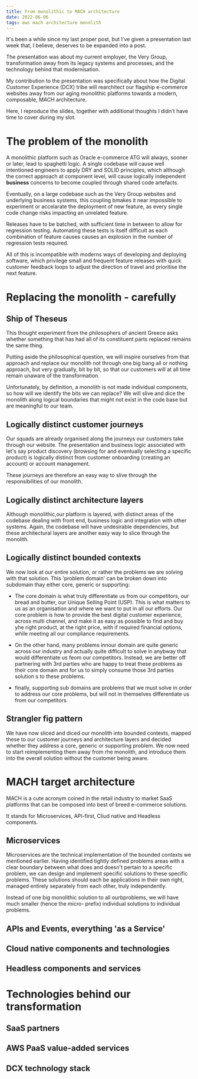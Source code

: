 ```yaml
---
title: From monolithic to MACH architecture 
date: 2022-06-06
tags: aws mach architecture monolith
---
```


It's been a while since my last proper post, 
but I've given a presentation last week that, I believe,
 deserves to be expanded into a post.

The presentation was about my current employer,
 the Very Group, transformation away from its legacy systems and processes,
and the technology behind that modernisation.

My contribution to the presentation was specifically about how
the Digital Customer Experience (DCX) tribe will rearchitect
our flagship e-commerce websites away from our aging 
monolithic platforms towards a modern, composable, MACH architecture.

Here, I reproduce the slides, together with additional
thoughts I didn't have time to cover during my slot.

# The problem of the monolith

A monolithic platform such as Oracle e-commerce ATG
will always, sooner or later, lead to spaghetti logic.
A single codebase will cause well intentioned engineers
to apply DRY and SOLID principles, which although
the correct approach at component level, will cause
logically independent **business** concerns to become
coupled through shared code artefacts.

Eventually, on a large codebase such as the Very Group
websites and underlying business systems, this coupling
bmakes it near impossible to experiment or accelarate 
the deployment of new feature, as every single code 
change risks impacting an unrelated feature.

Releases have to be batched, with sufficient time in between
to allow for regression testing. Automating these tests
is itself difficult as each combination of feature causes
 causes an explosion in the number of regression tests required.

All of this is incompatible with moderns ways of developing and deploying
software, which privilege small and frequent feature
releases with quick customer feedback loops to adjust the direction of travel
 and prioritise the next feature.

# Replacing the monolith - carefully

## Ship of Theseus

This thought experiment from the philosophers of ancient Greece asks whether something
that has had all of its constituent parts replaced remains the same thing.

Putting aside the philosophical question, we will inspire
ourselves from that approach and replace our monolith not 
through one big bang all or nothing approach, but very gradually,
bit by bit, so that our customers will at all time
remain unaware of the transformation.

Unfortunately, by definition, a monolith is not made
individual components, so how will we identify the bits 
we can replace? We will slive and dice the monolith 
along logical boundaries that might not exist in
the code base but are meaningful to our team.

## Logically distinct customer journeys

Our squads are already organised along the journeys 
our customers take through our website.
The presentation and business logic associated with let's say product discovery
(browsing for and eventually selecting a specific product)
is logically distinct from customer onboarding (creating an account)
or account management.

These journeys are therefore an easy way to slive through the responsibilities of our monolith.

## Logically distinct architecture layers

Although monolithic,our platform is layered, with distinct areas of the  codebase dealing with front end, business logic and integration with other systems.
Again, the codebase will have undesirable dependencies,
but these architectural layers are another easy way to slice through the monolith.


## Logically distinct bounded contexts

We now look at our entire solution, or rather the problems we are solving with that solution.
This 'problem domain' can be broken down into subdomain thay either
core, generic or supporting:

- The core domain is what truly differentiate us from our competitors,
our bread and butter, our Unique Selling Point (USP).
This is what matters to us as an organisation and where we want to put in all our efforts.
Our core problem is how to provide the best digital customer experience, across multi channel,
and make it as easy as possible to find and buy yhe right product, at the right price, with
if required financial options, while meeting all our compliance requirements.

- On the other hand, many problems innour domain are 
quite generic across our industry and actually quite difficult to solve in anybway
that would differentiate us feom our competitors.
Instead, we are better off partnering with 3rd parties
who are happy to treat these problems as their core domain
and for us to simply consume those 3rd parties solution s to these problems.

- finally, supporting sub domains are problems that we must 
solve in order to address our core problems, but will not
in themselves differentiate us from our competitors.

## Strangler fig pattern

We have now sliced and diced our monolith into bounded  contexts,
mapped these to our customer journeys and architecture layers
and decided whether they address a core, generic or supporting
problem. We now need to start reimplementing them away from
rhe monolith, and introduce them into the overall solution
without the customer being aware.

# MACH target architecture

MACH is a cute acronym coined in the retail industry
to market SaaS platforms that can be composed into
best of breed e-commerce solutions.

It stands for Microservices, API-first, Cliud native and Headless components.

## Microservices

Microservices are the technical implementation of the bounded contexts we mentioned earlier.
Having identified tightly defined problems areas with
a clear boundary between what does and doesn't pertain to a specific problem,
we can design and implement specific solutions to these specific problems.
These solutions should each be applications in their own right,
managed entirely separately from each other, truly independently.

Instead of one big monolithic solution to all ourbproblems, we will
have much smaller (hence the micro- prefix) individual solutions to individual problems.
## APIs and Events, everything 'as a Service'
## Cloud native components and technologies
## Headless components and services

# Technologies behind our transformation

## SaaS partners 
## AWS PaaS value-added services
## DCX technology stack
